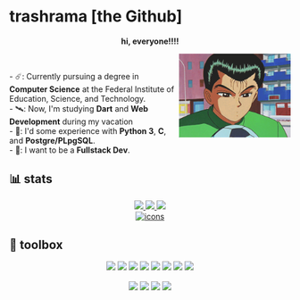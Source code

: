 

# trashrama [the Github]

<div>
		<p align="center"><strong>hi, everyone!!!!</strong></p>
    <img align="right" alt="user-picture" height="150" src="/images/yusuke.gif" />
    </br>
    <p align="left">
        - ☄️: Currently pursuing a degree in <strong>Computer Science</strong> at the Federal Institute of Education, Science, and Technology.</br>
        - 🛰️: Now, I'm studying <strong>Dart</strong> and <strong>Web Development</strong> during my vacation</br>
        - 🚀: I'd some experience with <strong> Python 3</strong>, <strong>C</strong>, and <strong>Postgre/PLpgSQL</strong>. </br>
        - 🌠: I want to be a <strong> Fullstack Dev</strong>.</br>
    </p>
</div>

<div align="center">
    <h2 align="left">📊 stats </h2>
    <a href="https://github.com/trashrama">
        <img height="180em"
            src="https://readme-stats.vercel.danielmolina.me/api?username=trashrama&show_icons=true&theme=tokyonight&title_color=FCFCFA&text_color=FF6188&icon_color=ffd767&include_all_commits=true&count_private=true" />
        <img height="180em"
            src="https://readme-stats.vercel.danielmolina.me/api/top-langs/?username=trashrama&layout=compact&langs_count=7&theme=tokyonight&title_color=FCFCFA&text_color=FF6188&icon_color=ffd767" />
        <img height="330em"
            src="http://github-readme-streak-stats.herokuapp.com?user=trashrama&theme=dark&background=1A1B27&ring=DDDDDD&sideNums=FF6188&currStreakNum=FF6188&fire=FFD767&currStreakLabel=DDDDDD&border=DDDDDD" />
            </br>
        <img align="center" alt="icons" height="40em" src="https://skillicons.dev/icons?i=python,c,dart,postgres,html,css,sqlite" />
    </a>
</div>


<div align="center">
    <h2 align="left">🧰 toolbox</h2>
    <img
        src="https://img.shields.io/badge/VSCode-0078D4?style=for-the-badge&logo=visual%20studio%20code&logoColor=white" />
    <img src="https://img.shields.io/badge/Jupyter-F37626.svg?&style=for-the-badge&logo=Jupyter&logoColor=white" />
    <img src="https://img.shields.io/badge/Android%20Studio-3DDC84.svg?style=for-the-badge&logo=android-studio&logoColor=white"/>
    <img src="https://img.shields.io/badge/GNU%20Bash-4EAA25?style=for-the-badge&logo=GNU%20Bash&logoColor=white" />
    <img
        src="https://img.shields.io/badge/figma-%23F24E1E.svg?style=for-the-badge&logo=figma&logoColor=white" />
    <img src="https://img.shields.io/badge/GitHub-100000?style=for-the-badge&logo=github&logoColor=white" />
    <img src="https://img.shields.io/badge/Debian-A81D33?style=for-the-badge&logo=debian&logoColor=white" />
    <img src="https://img.shields.io/badge/Linux_Mint-87CF3E?style=for-the-badge&logo=linux-mint&logoColor=white" />

   
</div>

</br>
<div align="center">
    <a href="mailto:requiemsantiago@gmail.com?Subject=Message"><img
            src="https://img.shields.io/badge/Gmail-D14836?style=for-the-badge&logo=gmail&logoColor=white" /></a>
    <a href="https://t.me/trashrama"><img
            src="https://img.shields.io/badge/Telegram-2CA5E0?style=for-the-badge&logo=telegram&logoColor=white"></a>
    <a href="https://www.linkedin.com/in/neosant/"><img
            src="https://img.shields.io/badge/LinkedIn-0077B5?style=for-the-badge&logo=linkedin&logoColor=white" /></a>
    <a href="https://www.twitter.com/trashrama"><img
            src="https://img.shields.io/badge/Twitter-1DA1F2?style=for-the-badge&logo=twitter&logoColor=white" /></a></br></br>
</div>

<div>

</div>
